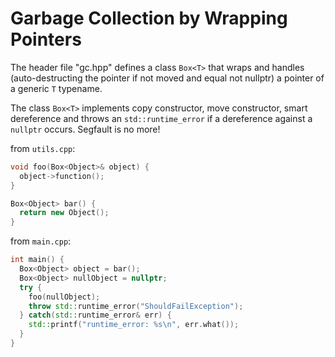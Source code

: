 # Garbage Collection by Wrapping Pointers

The header file "gc.hpp" defines a class `Box<T>` that wraps and handles (auto-destructing the pointer if not moved and equal not nullptr) a pointer of a generic `T` typename.

The class `Box<T>` implements copy constructor, move constructor, smart dereference and throws an `std::runtime_error` if a dereference against a `nullptr` occurs. Segfault is no more!

from `utils.cpp`:


```cpp
void foo(Box<Object>& object) {
  object->function();
}

Box<Object> bar() {
  return new Object();
}
```

from `main.cpp`:

```cpp
int main() {
  Box<Object> object = bar();
  Box<Object> nullObject = nullptr;
  try {
    foo(nullObject);
    throw std::runtime_error("ShouldFailException");
  } catch(std::runtime_error& err) {
    std::printf("runtime_error: %s\n", err.what());
  }
}
```
